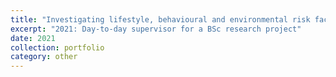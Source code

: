 ```yaml
---
title: "Investigating lifestyle, behavioural and environmental risk factors for complex genetic diseases across species (hypertrophic cardiomyopthy in cats and recurrent exertional rhabdomyolysis in horses)"
excerpt: "2021: Day-to-day supervisor for a BSc research project"
date: 2021
collection: portfolio
category: other
---
```

 
